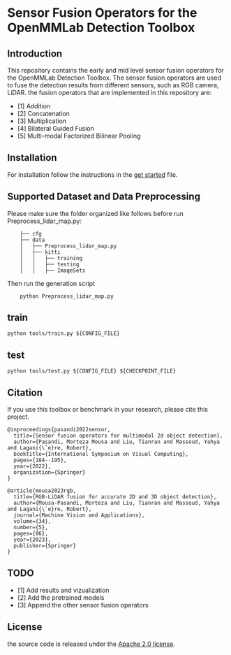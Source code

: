 # Sensor Fusion Operators for the OpenMMLab Detection Toolbox
## Introduction
This repository contains the early and mid level sensor fusion operators for the OpenMMLab Detection Toolbox. The sensor fusion operators are used to fuse the detection results from different sensors, such as RGB camera, LiDAR. the fusion operators that are implemented in this repository are: 
- [1] Addition
- [2] Concatenation
- [3] Multiplication
- [4] Bilateral Guided Fusion
- [5] Multi-modal Factorized Bilinear Pooling 
## Installation
For installation follow the instructions in the [get started](./docs/en/get_started.md) file.
## Supported Dataset and Data Preprocessing
Please make sure the folder organized like follows before run Preprocess_lidar_map.py:
    
```
    ├── cfg
    ├── data
    │   ├── Preprocess_lidar_map.py
    │   ├── kitti
    │   │   ├── training
    │   │   ├── testing
    │   │   ├── ImageSets
```
    
  Then run the generation script

```
    python Preprocess_lidar_map.py
```
## train
  ```
  python tools/train.py ${CONFIG_FILE} 
  ```
## test
  ```
  python tools/test.py ${CONFIG_FILE} ${CHECKPOINT_FILE} 
  ```
## Citation
If you use this toolbox or benchmark in your research, please cite this project.
```
@inproceedings{pasandi2022sensor,
  title={Sensor fusion operators for multimodal 2d object detection},
  author={Pasandi, Morteza Mousa and Liu, Tianran and Massoud, Yahya and Lagani{\`e}re, Robert},
  booktitle={International Symposium on Visual Computing},
  pages={184--195},
  year={2022},
  organization={Springer}
}

@article{mousa2023rgb,
  title={RGB-LiDAR fusion for accurate 2D and 3D object detection},
  author={Mousa-Pasandi, Morteza and Liu, Tianran and Massoud, Yahya and Lagani{\`e}re, Robert},
  journal={Machine Vision and Applications},
  volume={34},
  number={5},
  pages={86},
  year={2023},
  publisher={Springer}
}
```

## TODO
- [1] Add results and vizualization
- [2] Add the pretrained models
- [3] Append the other sensor fusion operators

## License
the source code is released under the [Apache 2.0 license](./LICENSE).